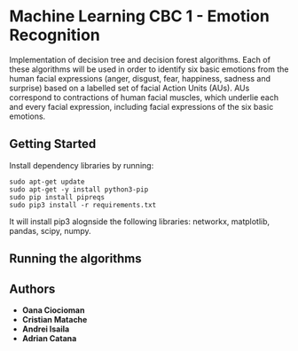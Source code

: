 # Machine Learning CBC 1 - Emotion Recognition

Implementation of decision tree and decision forest algorithms. Each of these algorithms will be used in order to identify six basic emotions from the human facial expressions (anger, disgust, fear, happiness, sadness and surprise) based on a labelled set of facial Action Units (AUs). AUs correspond to contractions of human facial muscles, which underlie each and every facial expression, including facial expressions of the six basic emotions.

## Getting Started

Install dependency libraries by running:

```
sudo apt-get update
sudo apt-get -y install python3-pip
sudo pip install pipreqs
sudo pip3 install -r requirements.txt
```

It will install pip3 alognside the following libraries: networkx, matplotlib, pandas, scipy, numpy.

## Running the algorithms

## Authors

* **Oana Ciocioman**
* **Cristian Matache** 
* **Andrei Isaila** 
* **Adrian Catana** 

